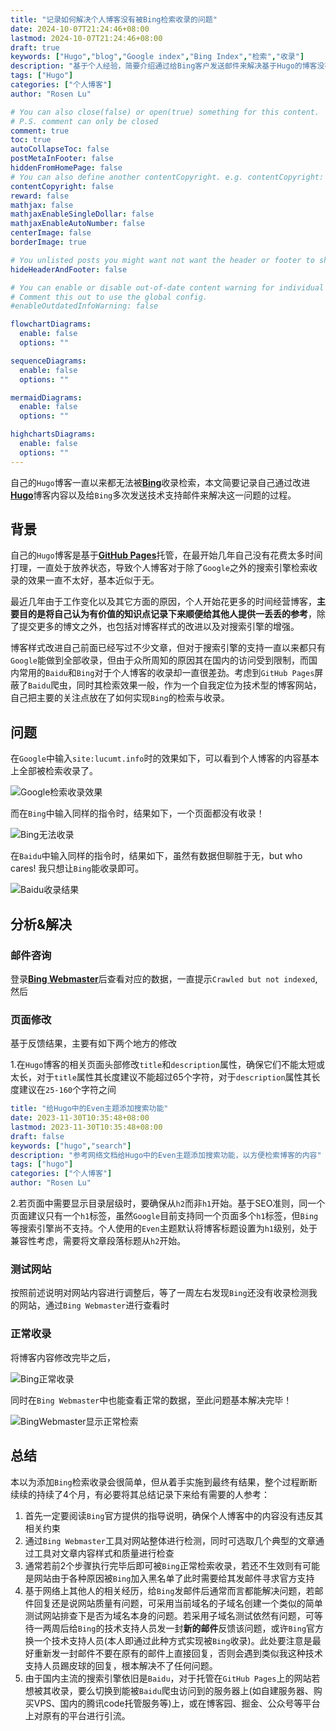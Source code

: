 ```yaml
---
title: "记录如何解决个人博客没有被Bing检索收录的问题"
date: 2024-10-07T21:24:46+08:00
lastmod: 2024-10-07T21:24:46+08:00
draft: true
keywords: ["Hugo","blog","Google index","Bing Index","检索","收录"]
description: "基于个人经验，简要介绍通过给Bing客户发送邮件来解决基于Hugo的博客没有被Bing检索收录的问题"
tags: ["Hugo"]
categories: ["个人博客"]
author: "Rosen Lu"

# You can also close(false) or open(true) something for this content.
# P.S. comment can only be closed
comment: true
toc: true
autoCollapseToc: false
postMetaInFooter: false
hiddenFromHomePage: false
# You can also define another contentCopyright. e.g. contentCopyright: "This is another copyright."
contentCopyright: false
reward: false
mathjax: false
mathjaxEnableSingleDollar: false
mathjaxEnableAutoNumber: false
centerImage: false
borderImage: true

# You unlisted posts you might want not want the header or footer to show
hideHeaderAndFooter: false

# You can enable or disable out-of-date content warning for individual post.
# Comment this out to use the global config.
#enableOutdatedInfoWarning: false

flowchartDiagrams:
  enable: false
  options: ""

sequenceDiagrams: 
  enable: false
  options: ""

mermaidDiagrams: 
  enable: false
  options: ""

highchartsDiagrams: 
  enable: false
  options: ""
---
```


自己的`Hugo`博客一直以来都无法被[**Bing**](https://www.bing.com/)收录检索，本文简要记录自己通过改进[**Hugo**](https://gohugo.io/)博客内容以及给`Bing`多次发送技术支持邮件来解决这一问题的过程。

<!--more-->

## 背景

自己的`Hugo`博客是基于[**GitHub Pages**](https://pages.github.com/)托管，在最开始几年自己没有花费太多时间打理，一直处于放养状态，导致个人博客对于除了`Google`之外的搜索引擎检索收录的效果一直不太好，基本近似于无。

最近几年由于工作变化以及其它方面的原因，个人开始花更多的时间经营博客，**主要目的是将自己认为有价值的知识点记录下来顺便给其他人提供一丢丢的参考**，除了提交更多的博文之外，也包括对博客样式的改进以及对搜索引擎的增强。

博客样式改进自己前面已经写过不少文章，但对于搜索引擎的支持一直以来都只有`Google`能做到全部收录，但由于众所周知的原因其在国内的访问受到限制，而国内常用的`Baidu`和`Bing`对于个人博客的收录却一直很差劲。考虑到`GitHub Pages`屏蔽了`Baidu`爬虫，同时其检索效果一般，作为一个自我定位为技术型的博客网站，自己把主要的关注点放在了如何实现`Bing`的检索与收录。

## 问题

在`Google`中输入`site:lucumt.info`时的效果如下，可以看到个人博客的内容基本上全部被检索收录了。

![Google检索收录效果](/blog_img/hugo/enable-bing-index-for-my-hugo-website/google_site_result.png "Google检索收录效果")

而在`Bing`中输入同样的指令时，结果如下，一个页面都没有收录！

![Bing无法收录](/blog_img/hugo/enable-bing-index-for-my-hugo-website/bing_site_result_not_working.png "Bing无法收录")

在`Baidu`中输入同样的指令时，结果如下，虽然有数据但聊胜于无，but who cares! 我只想让`Bing`能收录即可。

![Baidu收录结果](/blog_img/hugo/enable-bing-index-for-my-hugo-website/baidu_site_result.png "Baidu收录结果")

## 分析&解决

### 邮件咨询

登录[**Bing Webmaster**](https://www.bing.com/webmasters)后查看对应的数据，一直提示`Crawled but not indexed`,然后

### 页面修改

基于反馈结果，主要有如下两个地方的修改

1.在`Hugo`博客的相关页面头部修改`title`和`description`属性，确保它们不能太短或太长，对于`title`属性其长度建议不能超过65个字符，对于`description`属性其长度建议在`25-160`个字符之间

```yaml
title: "给Hugo中的Even主题添加搜索功能"
date: 2023-11-30T10:35:48+08:00
lastmod: 2023-11-30T10:35:48+08:00
draft: false
keywords: ["hugo","search"]
description: "参考网络文档给Hugo中的Even主题添加搜索功能，以方便检索博客的内容"
tags: ["hugo"]
categories: ["个人博客"]
author: "Rosen Lu"
```

2.若页面中需要显示目录层级时，要确保从`h2`而非`h1`开始。基于SEO准则，同一个页面建议只有一个`h1`标签，虽然`Google`目前支持同一个页面多个`h1`标签，但`Bing`等搜索引擎尚不支持。个人使用的`Even`主题默认将博客标题设置为`h1`级别，处于兼容性考虑，需要将文章段落标题从`h2`开始。

### 测试网站

按照前述说明对网站内容进行调整后，等了一周左右发现`Bing`还没有收录检测我的网站，通过`Bing Webmaster`进行查看时

### 正常收录

将博客内容修改完毕之后，

![Bing正常收录](/blog_img/hugo/enable-bing-index-for-my-hugo-website/bing_site_result_working.png "Bing正常收录")

同时在`Bing Webmaster`中也能查看正常的数据，至此问题基本解决完毕！

![BingWebmaster显示正常检索](/blog_img/hugo/enable-bing-index-for-my-hugo-website/bing-webmaster-indexed-result.png "BingWebmaster显示正常检索")

## 总结

本以为添加`Bing`检索收录会很简单，但从着手实施到最终有结果，整个过程断断续续的持续了4个月，有必要将其总结记录下来给有需要的人参考：

1. 首先一定要阅读`Bing`官方提供的指导说明，确保个人博客中的内容没有违反其相关约束
2. 通过`Bing Webmaster`工具对网站整体进行检测，同时可选取几个典型的文章通过工具对文章内容样式和质量进行检查
3. 通常若前2个步骤执行完毕后即可被`Bing`正常检索收录，若还不生效则有可能是网站由于各种原因被`Bing`加入黑名单了此时需要给其发邮件寻求官方支持
4. 基于网络上其他人的相关经历，给`Bing`发邮件后通常而言都能解决问题，若邮件回复还是说网站质量有问题，可采用当前域名的子域名创建一个类似的简单测试网站排查下是否为域名本身的问题。若采用子域名测试依然有问题，可等待一两周后给`Bing`的技术支持人员发一封**新的邮件**反馈该问题，或许`Bing`官方换一个技术支持人员(本人即通过此种方式实现被`Bing`收录)。此处要注意是最好重新发一封邮件不要在原有的邮件上直接回复，否则会遇到类似我这种技术支持人员踢皮球的回复，根本解决不了任何问题。
5. 由于国内主流的搜索引擎依旧是`Baidu`，对于托管在`GitHub Pages`上的网站若想被其收录，要么切换到能被`Baidu`爬虫访问到的服务器上(如自建服务器、购买VPS、国内的腾讯code托管服务等)上，或在博客园、掘金、公众号等平台上对原有的平台进行引流。

